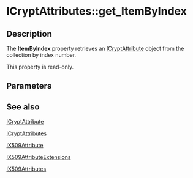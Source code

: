 # ICryptAttributes::get_ItemByIndex

## Description

The **ItemByIndex** property retrieves an [ICryptAttribute](https://learn.microsoft.com/windows/desktop/api/certenroll/nn-certenroll-icryptattribute) object from the collection by index number.

This property is read-only.

## Parameters

## See also

[ICryptAttribute](https://learn.microsoft.com/windows/desktop/api/certenroll/nn-certenroll-icryptattribute)

[ICryptAttributes](https://learn.microsoft.com/windows/desktop/api/certenroll/nn-certenroll-icryptattributes)

[IX509Attribute](https://learn.microsoft.com/windows/desktop/api/certenroll/nn-certenroll-ix509attribute)

[IX509AttributeExtensions](https://learn.microsoft.com/windows/desktop/api/certenroll/nn-certenroll-ix509attributeextensions)

[IX509Attributes](https://learn.microsoft.com/windows/desktop/api/certenroll/nn-certenroll-ix509attributes)